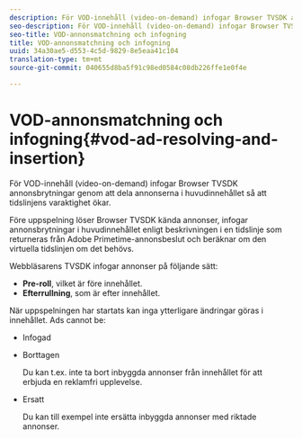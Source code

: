 ```yaml
---
description: För VOD-innehåll (video-on-demand) infogar Browser TVSDK annonsbrytningar genom att dela annonserna i huvudinnehållet så att tidslinjens varaktighet ökar.
seo-description: För VOD-innehåll (video-on-demand) infogar Browser TVSDK annonsbrytningar genom att dela annonserna i huvudinnehållet så att tidslinjens varaktighet ökar.
seo-title: VOD-annonsmatchning och infogning
title: VOD-annonsmatchning och infogning
uuid: 34a30ae5-d553-4c5d-9829-8e5eaa41c104
translation-type: tm+mt
source-git-commit: 040655d8ba5f91c98ed0584c08db226ffe1e0f4e

---
```



# VOD-annonsmatchning och infogning{#vod-ad-resolving-and-insertion}

För VOD-innehåll (video-on-demand) infogar Browser TVSDK annonsbrytningar genom att dela annonserna i huvudinnehållet så att tidslinjens varaktighet ökar.

Före uppspelning löser Browser TVSDK kända annonser, infogar annonsbrytningar i huvudinnehållet enligt beskrivningen i en tidslinje som returneras från Adobe Primetime-annonsbeslut och beräknar om den virtuella tidslinjen om det behövs.

Webbläsarens TVSDK infogar annonser på följande sätt:

* **Pre-roll**, vilket är före innehållet.
* **Efterrullning**, som är efter innehållet.

När uppspelningen har startats kan inga ytterligare ändringar göras i innehållet. Ads cannot be:

* Infogad
* Borttagen

   Du kan t.ex. inte ta bort inbyggda annonser från innehållet för att erbjuda en reklamfri upplevelse.
* Ersatt

   Du kan till exempel inte ersätta inbyggda annonser med riktade annonser.

